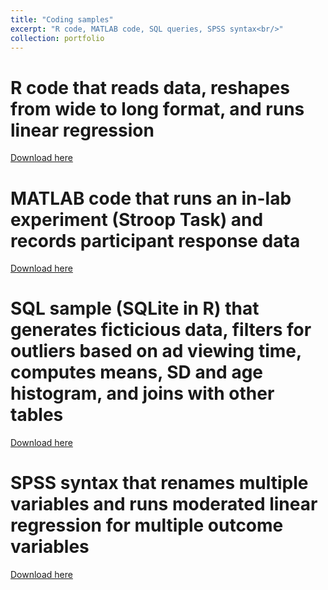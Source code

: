 ```yaml
---
title: "Coding samples"
excerpt: "R code, MATLAB code, SQL queries, SPSS syntax<br/>"
collection: portfolio
---
```


# R code that reads data, reshapes from wide to long format, and runs linear regression<br/>
[Download here](https://github.com/9trana/sitev2/blob/master/_portfolio/code/rscript_sample.R?raw=true)

# MATLAB code that runs an in-lab experiment (Stroop Task) and records participant response data<br/>
[Download here](https://github.com/9trana/sitev2/blob/master/_portfolio/code/MATLAB_sample.m?raw=true)

# SQL sample (SQLite in R) that generates ficticious data, filters for outliers based on ad viewing time, computes means, SD and age histogram, and joins with other tables<br/>
[Download here](https://github.com/9trana/sitev2/blob/master/_portfolio/code/SQL_sample.txt?raw=true)

# SPSS syntax that renames multiple variables and runs moderated linear regression for multiple outcome variables<br/>
[Download here](https://github.com/9trana/sitev2/blob/master/_portfolio/code/SPSS_sample.sps?raw=true)
